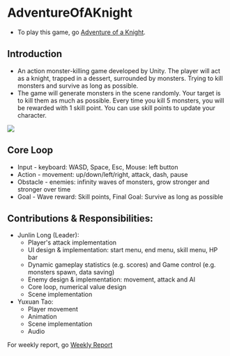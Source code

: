# AdventureOfAKnight
- To play this game, go [Adventure of a Knight](https://junlin-long.itch.io/project-cse450a2-junlinyuxuan?secret=BKeauyyhDVhtRrjExs93uq22n8Q).  

## Introduction
- An action monster-killing game developed by Unity. The player will act as a knight, trapped in a dessert, surrounded by monsters. Trying to kill monsters and survive as long as possible.
- The game will generate monsters in the scene randomly.  Your target is to kill them as much as possible. Every time you kill 5 monsters, you will be rewarded with 1 skill point. You can use skill points to update your character.  

![](https://github.com/Junlin-LONG/AdventureOfAKnight/blob/main/Adventure.png)

## Core Loop
- Input - keyboard: WASD, Space, Esc, Mouse: left button 	
- Action - movement: up/down/left/right, attack, dash, pause
- Obstacle - enemies: infinity waves of monsters, grow stronger and stronger over time
- Goal - Wave reward: Skill points, Final Goal: Survive as long as possible

## Contributions & Responsibilities:
- Junlin Long (Leader):
  - Player's attack implementation
  - UI design & implementation: start menu, end menu, skill menu, HP bar
  - Dynamic gameplay statistics (e.g. scores) and Game control (e.g. monsters spawn, data saving)
  - Enemy design & implementation: movement, attack and AI 
  - Core loop, numerical value design
  - Scene implementation
- Yuxuan Tao:
  - Player movement
  - Animation
  - Scene implementation
  - Audio

For weekly report, go [Weekly Report](https://docs.google.com/document/d/1Eci59d6_u0MKgwWglOuojYwFEh-u-1zA45l1SJ_Zcno/edit?usp=sharing)
